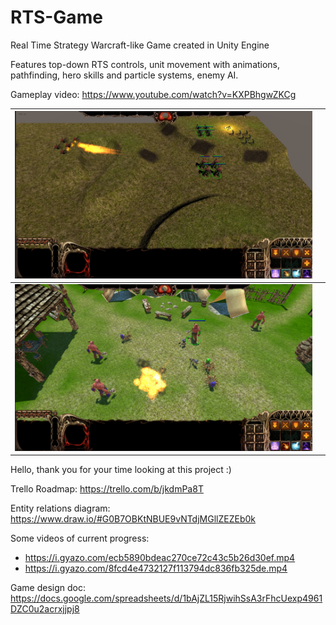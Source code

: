 # RTS-Game

Real Time Strategy Warcraft-like Game created in Unity Engine

Features top-down RTS controls, unit movement with animations, pathfinding, hero skills and particle systems, enemy AI.

Gameplay video: https://www.youtube.com/watch?v=KXPBhgwZKCg

|![First level](https://raw.githubusercontent.com/JustoSenka/RTS-Game/master/Screenshots/Scr1.jpg)||
|---|---|
|![Second level](https://raw.githubusercontent.com/JustoSenka/RTS-Game/master/Screenshots/Scr2.jpg)||


Hello, thank you for your time looking at this project :)

Trello Roadmap: 
https://trello.com/b/jkdmPa8T

Entity relations diagram: 
https://www.draw.io/#G0B7OBKtNBUE9vNTdjMGllZEZEb0k

Some videos of current progress:

- https://i.gyazo.com/ecb5890bdeac270ce72c43c5b26d30ef.mp4
- https://i.gyazo.com/8fcd4e4732127f113794dc836fb325de.mp4

Game design doc:
https://docs.google.com/spreadsheets/d/1bAjZL15RjwihSsA3rFhcUexp4961DZC0u2acrxjjpj8
